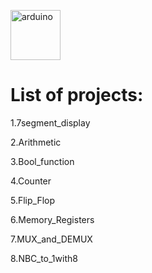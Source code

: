 <p align="left"> <a href="http://www.cburch.com/logisim/" target="_blank"> <img src="https://user-images.githubusercontent.com/84814415/148468282-ac9e33f7-4896-45b2-b4cf-d5cec8bedb8a.png" alt="arduino" width="80" height="80"/> </a>

# List of projects:
 
 1.7segment_display
  
 2.Arithmetic
  
 3.Bool_function
  
 4.Counter
  
 5.Flip_Flop
  
 6.Memory_Registers
  
 7.MUX_and_DEMUX
  
 8.NBC_to_1with8


